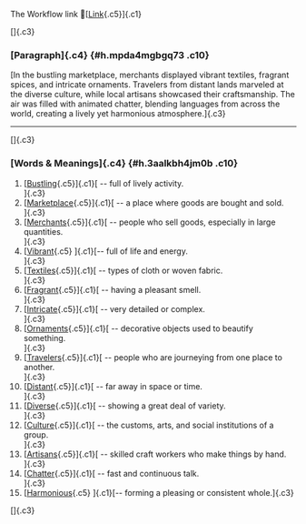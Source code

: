 The Workflow link
👏[[Link](https://www.google.com/url?q=http://www.google.com&sa=D&source=editors&ust=1758037582806860&usg=AOvVaw2FLB7C72tSt8ARJBGAy20d){.c5}]{.c1}

[]{.c3}

### [Paragraph]{.c4} {#h.mpda4mgbgq73 .c10}

[In the bustling marketplace, merchants displayed vibrant textiles,
fragrant spices, and intricate ornaments. Travelers from distant lands
marveled at the diverse culture, while local artisans showcased their
craftsmanship. The air was filled with animated chatter, blending
languages from across the world, creating a lively yet harmonious
atmosphere.]{.c3}

------------------------------------------------------------------------

[]{.c3}

### [Words & Meanings]{.c4} {#h.3aalkbh4jm0b .c10}

1.  [[Bustling](https://www.google.com/url?q=http://www.google.com&sa=D&source=editors&ust=1758037582807729&usg=AOvVaw3wPwRHctAIQVT0g_0wpoNE){.c5}]{.c1}[ --
    full of lively activity.\
    ]{.c3}
2.  [[Marketplace](https://www.google.com/url?q=http://www.google.com&sa=D&source=editors&ust=1758037582807890&usg=AOvVaw32ONcFx6Blr95AfgxKu2ar){.c5}]{.c1}[ --
    a place where goods are bought and sold.\
    ]{.c3}
3.  [[Merchants](https://www.google.com/url?q=http://www.google.com&sa=D&source=editors&ust=1758037582808031&usg=AOvVaw0oJw2_ikkqrvi8r1cP01_v){.c5}]{.c1}[ --
    people who sell goods, especially in large quantities.\
    ]{.c3}
4.  [[Vibrant](https://www.google.com/url?q=http://www.google.com&sa=D&source=editors&ust=1758037582808233&usg=AOvVaw0mmnt5e6Y8feYkilw03ya6){.c5}
    ]{.c1}[-- full of life and energy.\
    ]{.c3}
5.  [[Textiles](https://www.google.com/url?q=http://www.google.com&sa=D&source=editors&ust=1758037582808377&usg=AOvVaw3IZ2UghbXQEdtUjPRGpl1N){.c5}]{.c1}[ --
    types of cloth or woven fabric.\
    ]{.c3}
6.  [[Fragrant](https://www.google.com/url?q=http://www.google.com&sa=D&source=editors&ust=1758037582808528&usg=AOvVaw2UgjNZsdKv2FOdRojgLz0J){.c5}]{.c1}[ --
    having a pleasant smell.\
    ]{.c3}
7.  [[Intricate](https://www.google.com/url?q=http://www.google.com&sa=D&source=editors&ust=1758037582808674&usg=AOvVaw0ARFK2w8LCxgjC3DWVUroN){.c5}]{.c1}[ --
    very detailed or complex.\
    ]{.c3}
8.  [[Ornaments](https://www.google.com/url?q=http://www.google.com&sa=D&source=editors&ust=1758037582808804&usg=AOvVaw3We3uP99E5Kf9pXMvtRCVa){.c5}]{.c1}[ --
    decorative objects used to beautify something.\
    ]{.c3}
9.  [[Travelers](https://www.google.com/url?q=http://www.google.com&sa=D&source=editors&ust=1758037582808947&usg=AOvVaw3ljg0dfqbEik26Pwm1ftAb){.c5}]{.c1}[ --
    people who are journeying from one place to another.\
    ]{.c3}
10. [[Distant](https://www.google.com/url?q=http://www.google.com&sa=D&source=editors&ust=1758037582809121&usg=AOvVaw3tT1GH13FggwjULeL3BrpZ){.c5}]{.c1}[ --
    far away in space or time.\
    ]{.c3}
11. [[Diverse](https://www.google.com/url?q=http://www.google.com&sa=D&source=editors&ust=1758037582809237&usg=AOvVaw22XKVTx5e3kOpU85pUX3pj){.c5}]{.c1}[ --
    showing a great deal of variety.\
    ]{.c3}
12. [[Culture](https://www.google.com/url?q=http://www.google.com&sa=D&source=editors&ust=1758037582809352&usg=AOvVaw3dltM_stZeli8Nq-ZIbIkR){.c5}]{.c1}[ --
    the customs, arts, and social institutions of a group.\
    ]{.c3}
13. [[Artisans](https://www.google.com/url?q=http://www.google.com&sa=D&source=editors&ust=1758037582809501&usg=AOvVaw29Dg2JsQHx_hLQMiwbXyUj){.c5}]{.c1}[ --
    skilled craft workers who make things by hand.\
    ]{.c3}
14. [[Chatter](https://www.google.com/url?q=http://www.google.com&sa=D&source=editors&ust=1758037582809646&usg=AOvVaw1pRS0vUUpqJL016OY-vwzX){.c5}]{.c1}[ --
    fast and continuous talk.\
    ]{.c3}
15. [[Harmonious](https://www.google.com/url?q=http://www.google.com&sa=D&source=editors&ust=1758037582809782&usg=AOvVaw2kK7A9Wd4CPy45nsjya7b-){.c5}
    ]{.c1}[-- forming a pleasing or consistent whole.]{.c3}

[]{.c3}
